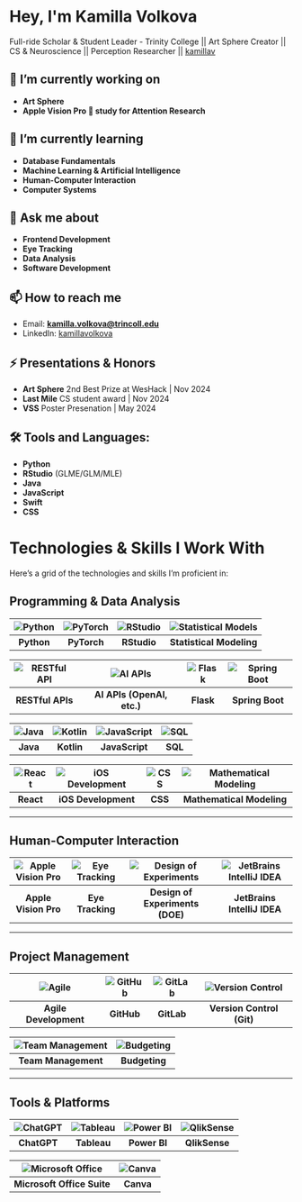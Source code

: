 # Hey, I'm Kamilla Volkova

Full-ride Scholar & Student Leader - Trinity College || Art Sphere Creator || CS & Neuroscience || Perception Researcher || [kamillav](https://github.com/kamillav)

## 🔭 I’m currently working on
- **Art Sphere**
- **Apple Vision Pro 🍏 study for Attention Research**

## 🌱 I’m currently learning
- **Database Fundamentals**
- **Machine Learning & Artificial Intelligence**
- **Human-Computer Interaction**
- **Computer Systems**

## 💬 Ask me about
- **Frontend Development**
- **Eye Tracking**
- **Data Analysis**
- **Software Development**

## 📫 How to reach me
- Email: **kamilla.volkova@trincoll.edu**
- LinkedIn: [kamillavolkova](https://www.linkedin.com/in/kamillavolkova/)

## ⚡ Presentations & Honors
- **Art Sphere** 2nd Best Prize at WesHack | Nov 2024
- **Last Mile** CS student award | Nov 2024
- **VSS** Poster Presenation | May 2024 

## 🛠️ Tools and Languages:
- **Python**
- **RStudio** (GLME/GLM/MLE)
- **Java**
- **JavaScript**
- **Swift**
- **CSS**

# Technologies & Skills I Work With

Here’s a grid of the technologies and skills I’m proficient in:

## Programming & Data Analysis

| ![Python](https://img.icons8.com/ios-filled/50/000000/python.png) | ![PyTorch](https://img.icons8.com/ios-filled/50/000000/artificial-intelligence.png) | ![RStudio](https://www.svgrepo.com/show/306678/rstudio.svg) | ![Statistical Models](https://img.icons8.com/ios-filled/50/000000/combo-chart.png) |
|:-----------------------------------------:|:--------------------------------------------:|:--------------------------------------------:|:----------------------------------------------:|
| **Python**                                | **PyTorch**                                  | **RStudio**                                  | **Statistical Modeling**                       |

| ![RESTful API](https://img.icons8.com/ios-filled/50/000000/api.png) | ![AI APIs](https://img.icons8.com/ios-filled/50/000000/brain.png) | ![Flask](https://img.icons8.com/ios-filled/50/000000/flask.png) | ![Spring Boot](https://img.icons8.com/ios-filled/50/000000/spring-logo.png) |
|:-----------------------------------:|:--------------------------------------:|:-------------------------------------:|:---------------------------------------:|
| **RESTful APIs**                   | **AI APIs (OpenAI, etc.)**             | **Flask**                            | **Spring Boot**                         |

| ![Java](https://img.icons8.com/ios-filled/50/000000/java-coffee-cup-logo.png) | ![Kotlin](https://img.icons8.com/ios-filled/50/000000/kotlin.png) | ![JavaScript](https://img.icons8.com/ios-filled/50/000000/javascript.png) | ![SQL](https://img.icons8.com/ios-filled/50/000000/sql.png) |
|:-----------------------------------:|:-------------------------------------:|:-----------------------------------------:|:-------------------------------:|
| **Java**                            | **Kotlin**                            | **JavaScript**                           | **SQL**                         |

| ![React](https://img.icons8.com/ios-filled/50/000000/react.png) | ![iOS Development](https://img.icons8.com/ios-filled/50/000000/iphone.png) | ![CSS](https://img.icons8.com/ios-filled/50/000000/css3.png) | ![Mathematical Modeling](https://img.icons8.com/ios-filled/50/000000/math.png) |
|:-----------------------------------:|:---------------------------------:|:---------------------------------:|:-----------------------------------:|
| **React**                          | **iOS Development**               | **CSS**                           | **Mathematical Modeling**          |

---

## Human-Computer Interaction

| ![Apple Vision Pro](https://img.icons8.com/ios-filled/50/000000/vision.png) | ![Eye Tracking](https://img.icons8.com/ios-filled/50/000000/eye-tracking.png) | ![Design of Experiments](https://img.icons8.com/ios-filled/50/000000/experiment.png) | ![JetBrains IntelliJ IDEA](https://img.icons8.com/ios-filled/50/000000/intellij-idea.png) |
|:-------------------------------------:|:------------------------------------------:|:-----------------------------------------:|:---------------------------------------------------:|
| **Apple Vision Pro**                  | **Eye Tracking**                           | **Design of Experiments (DOE)**           | **JetBrains IntelliJ IDEA**                         |

---

## Project Management

| ![Agile](https://img.icons8.com/ios-filled/50/000000/agile.png) | ![GitHub](https://img.icons8.com/ios-filled/50/000000/github.png) | ![GitLab](https://img.icons8.com/ios-filled/50/000000/gitlab.png) | ![Version Control](https://img.icons8.com/ios-filled/50/000000/git.png) |
|:-------------------------------:|:----------------------------------:|:----------------------------:|:---------------------------------:|
| **Agile Development**          | **GitHub**                         | **GitLab**                   | **Version Control (Git)**         |

| ![Team Management](https://img.icons8.com/ios-filled/50/000000/teamwork.png) | ![Budgeting](https://img.icons8.com/ios-filled/50/000000/money.png) |
|:---------------------------------:|:---------------------------------:|
| **Team Management**               | **Budgeting**                     |

---

## Tools & Platforms

| ![ChatGPT](https://img.icons8.com/ios-filled/50/000000/chatgpt.png) | ![Tableau](https://img.icons8.com/ios-filled/50/000000/tableau.png) | ![Power BI](https://img.icons8.com/ios-filled/50/000000/power-bi.png) | ![QlikSense](https://img.icons8.com/ios-filled/50/000000/qlik-sense.png) |
|:-----------------------------------:|:---------------------------------:|:---------------------------------:|:-----------------------------------:|
| **ChatGPT**                         | **Tableau**                       | **Power BI**                      | **QlikSense**                       |

| ![Microsoft Office](https://img.icons8.com/ios-filled/50/000000/microsoft-office.png) | ![Canva](https://img.icons8.com/ios-filled/50/000000/canva.png) |
|:------------------------------------:|:-----------------------------------:|
| **Microsoft Office Suite**          | **Canva**                           |
